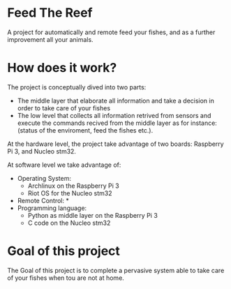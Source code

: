 # Feed The Reef

A project for automatically and remote feed your fishes, and as a further improvement all your animals.

# How does it work?
The project is conceptually dived into two parts:
* The middle layer that elaborate all information and take a decision in order to take care of your fishes
* The low level that collects all information retrived from sensors and execute the commands recived from the middle layer as for instance: (status of the enviroment, feed the fishes etc.).

At the hardware level, the project take advantage of two boards: Raspberry Pi 3, and Nucleo stm32.

At software level we take advantage of:
* Operating System:
  * Archlinux on the Raspberry Pi 3
  * Riot OS for the Nucleo stm32
* Remote Control:
  *
* Programming language:
  * Python as middle layer on the Raspberry Pi 3
  * C code on the Nucleo stm32

# Goal of this project
The Goal of this project is to complete a pervasive system able to take care of your fishes when tou are not at home.
